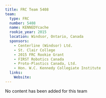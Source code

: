 ```yaml
---
title: FRC Team 5408
team:
  type: FRC
  number: 5408
  name: KENNEDYcache
  rookie_year: 2015
  location: Windsor, Ontario, Canada
  sponsors:
    - Centerline (Windsor) Ltd.
    - St. Clair College
    - 2015 FRC Rookie Grant
    - FIRST Robotics Canada
    - Proto-Plastics Canada, Ltd.
    - Hon. W.C. Kennedy Collegiate Institute
  links:
    Website: 
---
```

No content has been added for this team
